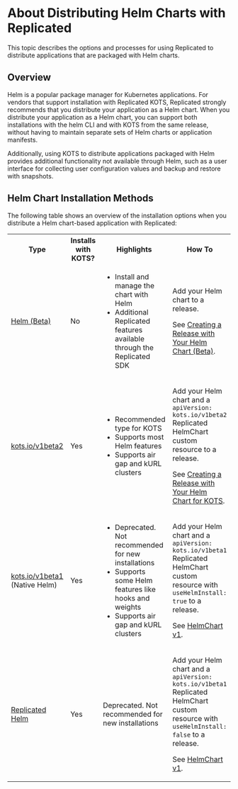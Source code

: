 # About Distributing Helm Charts with Replicated

This topic describes the options and processes for using Replicated to distribute applications that are packaged with Helm charts.

## Overview

Helm is a popular package manager for Kubernetes applications. For vendors that support installation with Replicated KOTS, Replicated strongly recommends that you distribute your application as a Helm chart. When you distribute your application as a Helm chart, you can support both installations with the helm CLI and with KOTS from the same release, without having to maintain separate sets of Helm charts or application manifests.

Additionally, using KOTS to distribute applications packaged with Helm provides additional functionality not available through Helm, such as a user interface for collecting user configuration values and backup and restore with snapshots.

## Helm Chart Installation Methods

The following table shows an overview of the installation options when you distribute a Helm chart-based application with Replicated:

<table>
<tr>
  <th width="20%">Type</th>
  <th width="20%">Installs with KOTS?</th>
  <th width="30%">Highlights</th>
  <th width="30%">How To</th>
</tr>
<tr>
  <td><a href="helm-install">Helm (Beta)</a></td>
  <td>No</td>
  <td><ul><li>Install and manage the chart with Helm</li><li>Additional Replicated features available through the Replicated SDK</li></ul></td>
  <td><p>Add your Helm chart to a release.</p>
  <p>See <a href="/vendor/helm-install-release">Creating a Release with Your Helm Chart (Beta)</a>.</p></td>  
</tr>
<tr>
  <td><a href="helm-native-about">kots.io/v1beta2</a></td>
  <td>Yes</td>
  <td><ul><li>Recommended type for KOTS</li><li>Supports most Helm features</li><li>Supports air gap and kURL clusters</li></ul></td>
  <td><p>Add your Helm chart and a <code>apiVersion: kots.io/v1beta2</code> Replicated HelmChart custom resource to a release.</p><p>See <a href="/vendor/helm-release">Creating a Release with Your Helm Chart for KOTS</a>.</p></td>
</tr>
<tr>
  <td><a href="helm-native-about">kots.io/v1beta1</a> (Native Helm)</td>
  <td>Yes</td>
  <td><ul><li>Deprecated. Not recommended for new installations</li><li>Supports some Helm features like hooks and weights</li><li>Supports air gap and kURL clusters</li></ul></td>
  <td>
    <p>Add your Helm chart and a <code>apiVersion: kots.io/v1beta1</code> Replicated HelmChart custom resource with <code>useHelmInstall: true</code> to a release.</p>
    <p>See <a href="/reference/custom-resource-helmchart">HelmChart v1</a>.</p>
  </td>
</tr>
<tr>
  <td><a href="helm-native-about">Replicated Helm</a></td>
  <td>Yes</td>
  <td>Deprecated. Not recommended for new installations</td>
  <td><p>Add your Helm chart and a <code>apiVersion: kots.io/v1beta1</code> Replicated HelmChart custom resource with <code>useHelmInstall: false</code> to a release.</p><p>See <a href="/reference/custom-resource-helmchart">HelmChart v1</a>.</p></td>
</tr>
</table>